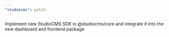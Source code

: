 ```yaml
---
"studiocms": patch
---
```


Implement new StudioCMS SDK in @studiocms/core and integrate it into the new dashboard and frontend package
